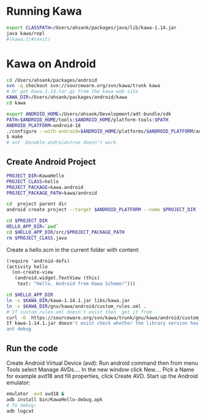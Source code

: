 Running Kawa
====================
```bash
export CLASSPATH=/Users/ahsank/packages/java/lib/kawa-1.14.jar
java kawa/repl
#|kawa:1|#(exit)
```
Kawa on Android
=========================
```bash
cd /Users/ahsank/packages/android
svn -q checkout svn://sourceware.org/svn/kawa/trunk kawa
# Or get Kawa.1.14.tar.gz from the kawa web site
KAWA_DIR=/Users/ahsank/packages/android/kawa
cd kawa

export ANDROID_HOME=/Users/ahsank/Development/adt-bundle/sdk
PATH=$ANDROID_HOME/tools:$ANDROID_HOME/platform-tools:$PATH
ANDROID_PLATFORM=android-18
./configure --with-android=$ANDROID_HOME/platforms/$ANDROID_PLATFORM/android.jar --disable-xquery --disable-jemacs
$ make
# ant -Denable-android=true doesn't work
```

Create Android Project
---------------------
```bash
PROJECT_DIR=KawaHello
PROJECT_CLASS=hello
PROJECT_PACKAGE=kawa.android
PROJECT_PACKAGE_PATH=kawa/android

cd  project parent dir
android create project --target $ANDROID_PLATFORM --name $PROJECT_DIR --activity $PROJECT_CLASS --path ./$PROJECT_DIR --package $PROJECT_PACKAGE

cd $PROJECT_DIR
HELLO_APP_DIR=`pwd`
cd $HELLO_APP_DIR/src/$PROJECT_PACKAGE_PATH
rm $PROJECT_CLASS.java
```

Create a hello.scm in the current folder with content:

```scheme
(require 'android-defs)
(activity hello
  (on-create-view
   (android.widget.TextView (this)
    text: "Hello, Android from Kawa Scheme!")))
```

```bash
cd $HELLO_APP_DIR
ln -s $KAWA_DIR/kawa-1.14.1.jar libs/kawa.jar
ln -s $KAWA_DIR/gnu/kawa/android/custom_rules.xml .
# If custom_rules.xml doesn't exist then  get it from 
curl -O  https://sourceware.org/svn/kawa/trunk/gnu/kawa/android/custom_rules.xml
If kawa-1.14.1.jar doesn't exist check whether the library version has changed
ant debug
```
Run the code
---------------------
Create Android Virtual Device (avd): Run android command then from menu Tools select Manage AVDs....
In the new window click New.... Pick a Name for example avd18 and fill properties, click Create AVD.
Start up the Android emulator:
```bash
emulator -avd avd18 &
adb install bin/KawaHello-debug.apk
# To debug:
adb logcat
```